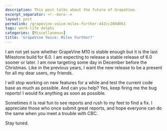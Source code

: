 ```yaml
---
description: This post talks about the future of GrapeVine.
excerpt_separator: <!--more-->
layout: post
permalink: /grapevine-voice-miles-further-442cc280d861
tags: work-life delphi
categories: [Miscellaneous]
title: 'GrapeVine Voice: Miles Further?'
---
```

I am not yet sure whether GrapeVine M10 is stable enough but it is the last Milestone build for 6.0. I am expecting to release a stable release of 6.0 sooner or later. I am now targeting some day in December before the Christmas. Like in the previous years, I want the new release to be a present for all my dear users, my friends.

I will stop working on new features for a while and test the current code base as much as possible. And can you help? Yes, keep firing me the bug reports! I would fix anything as soon as possible.

Sometimes it is real fun to see reports and rush to my feet to find a fix. I appreciate those who once submit great reports, and hope everyone can do the same when you meet a trouble with CBC.

Stay tuned.
<!--more-->
